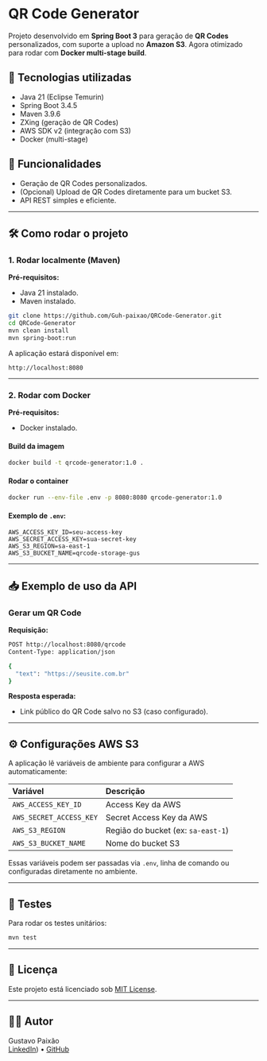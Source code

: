 # QR Code Generator

Projeto desenvolvido em **Spring Boot 3** para geração de **QR Codes** personalizados, com suporte a upload no **Amazon S3**. Agora otimizado para rodar com **Docker multi-stage build**.

## 🚀 Tecnologias utilizadas
- Java 21 (Eclipse Temurin)
- Spring Boot 3.4.5
- Maven 3.9.6
- ZXing (geração de QR Codes)
- AWS SDK v2 (integração com S3)
- Docker (multi-stage)

## 📆 Funcionalidades
- Geração de QR Codes personalizados.
- (Opcional) Upload de QR Codes diretamente para um bucket S3.
- API REST simples e eficiente.

---

## 🛠️ Como rodar o projeto

### 1. Rodar localmente (Maven)

**Pré-requisitos:**
- Java 21 instalado.
- Maven instalado.

```bash
git clone https://github.com/Guh-paixao/QRCode-Generator.git
cd QRCode-Generator
mvn clean install
mvn spring-boot:run
```

A aplicação estará disponível em:
```
http://localhost:8080
```

---

### 2. Rodar com Docker

**Pré-requisitos:**
- Docker instalado.

#### Build da imagem
```bash
docker build -t qrcode-generator:1.0 .
```

#### Rodar o container
```bash
docker run --env-file .env -p 8080:8080 qrcode-generator:1.0
```

#### Exemplo de `.env`:
```
AWS_ACCESS_KEY_ID=seu-access-key
AWS_SECRET_ACCESS_KEY=sua-secret-key
AWS_S3_REGION=sa-east-1
AWS_S3_BUCKET_NAME=qrcode-storage-gus
```

---

## 📥 Exemplo de uso da API

### Gerar um QR Code
**Requisição:**
```bash
POST http://localhost:8080/qrcode
Content-Type: application/json

{
  "text": "https://seusite.com.br"
}
```

**Resposta esperada:**
- Link público do QR Code salvo no S3 (caso configurado).

---

## ⚙️ Configurações AWS S3

A aplicação lê variáveis de ambiente para configurar a AWS automaticamente:

| Variável | Descrição |
| :--- | :--- |
| `AWS_ACCESS_KEY_ID` | Access Key da AWS |
| `AWS_SECRET_ACCESS_KEY` | Secret Access Key da AWS |
| `AWS_S3_REGION` | Região do bucket (ex: `sa-east-1`) |
| `AWS_S3_BUCKET_NAME` | Nome do bucket S3 |

Essas variáveis podem ser passadas via `.env`, linha de comando ou configuradas diretamente no ambiente.

---

## 🧪 Testes

Para rodar os testes unitários:
```bash
mvn test
```

---

## 📄 Licença

Este projeto está licenciado sob [MIT License](LICENSE).

---

## 👨‍💻 Autor

Gustavo Paixão  
[LinkedIn](https://www.linkedin.com/in/gustavo-borges14/)) • [GitHub](https://github.com/Guh-paixao)

